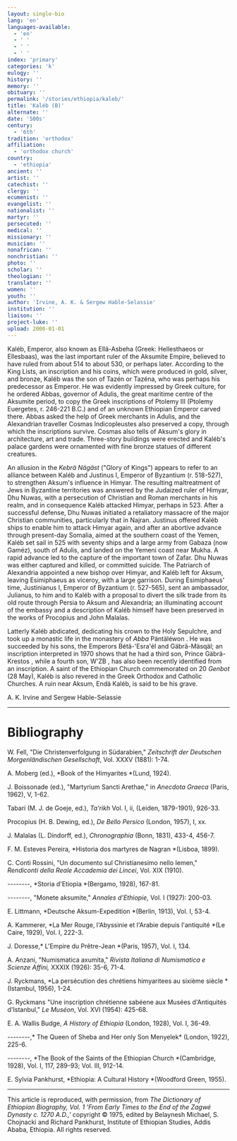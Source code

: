 ```yaml
---
layout: single-bio
lang: 'en'
languages-available:
  - 'en'
  - ' '
  - ' '
  - ' '
index: 'primary'
categories: 'k'
eulogy: ''
history: ''
memory: ''
obituary: ''
permalink: '/stories/ethiopia/kaleb/'
title: 'Kaléb (B)'
alternate: ''
date: '500s'
century:
  - '6th'
tradition: 'orthodox'
affiliation:
  - 'orthodox church'
country:
  - 'ethiopia'
ancient: ''
artist: ''
catechist: ''
clergy: ''
ecumenist: ''
evangelist: ''
nationalist: ''
martyr: ''
persecuted: ''
medical: ''
missionary: ''
musician: ''
nonafrican: ''
nonchristian: ''
photo: ''
scholar: ''
theologian: ''
translator: ''
women: ''
youth: ''
author: 'Irvine, A. K. & Sergew Hable-Selassie'
institution: ''
liaison: ''
project-luke: ''
upload: 2000-01-01
---
```



Kal&eacute;b, Emperor, also known as Ell&auml;-Asbeha (Greek: Hellesthaeos or Ellesbaas), was the last important ruler of the Aksumite Empire, believed to have ruled from about 514 to about 530, or perhaps later. According to the King Lists, an inscription and his coins, which were produced in gold, silver, and bronze, Kaléb was the son of Tazén or Tazéna, who was perhaps his predecessor as Emperor. He was evidently impressed by Greek culture, for he ordered Abbas, governor of Adulis, the great maritime centre of the Aksumite period, to copy the Greek inscriptions of Ptolemy III (Ptolemy Euergetes, r. 246-221 B.C.) and of an unknown Ethiopian Emperor carved there. Abbas asked the help of Greek merchants in Adulis, and the Alexandrian traveller Cosmas Indicopleustes also preserved a copy, through which the inscriptions survive. Cosmas also tells of Aksum's glory in architecture, art and trade. Three-story buildings were erected and Kaléb's palace gardens were ornamented with fine bronze statues of different creatures.

An allusion in the *Kebrä Nägäst* ("Glory of Kings") appears to refer to an alliance between Kaléb and Justinus I, Emperor of Byzantium (r. 518-527), to strengthen Aksum's influence in Himyar. The resulting maltreatment of Jews in Byzantine territories was answered by the Judaized ruler of Himyar, Dhu Nuwas, with a persecution of Christian and Roman merchants in his realm, and in consequence Kaléb attacked Himyar, perhaps in 523. After a successful defense, Dhu Nuwas initiated a retaliatory massacre of the major Christian communities, particularly that in Najran. Justinus offered Kaléb ships to enable him to attack Himyar again, and after an abortive advance through present-day Somalia, aimed at the southern coast of the Yemen, Kaléb set sail in 525 with seventy ships and a large army from Gabaza (now Gaméz), south of Adulis, and landed on the Yemeni coast near Mukha. A rapid advance led to the capture of the important town of Zafar. Dhu Nuwas was either captured and killed, or committed suicide. The Patriarch of Alexandria appointed a new bishop over Himyar, and Kaléb left for Aksum, leaving Esimiphaeus as viceroy, with a large garrison. During Esimiphaeus' time, Justinianus I, Emperor of Byzantium (r. 527-565), sent an ambassador, Julianus, to him and to Kaléb with a proposal to divert the silk trade from its old route through Persia to Aksum and Alexandria; an illuminating account of the embassy and a description of Kaléb himself have been preserved in the works of Procopius and John Malalas.

Latterly Kaléb abdicated, dedicating his crown to the Holy Sepulchre, and took up a monastic life in the monastery of *Abba* Päntäléwon . He was succeeded by his sons, the Emperors Bétä-'Esra'él and Gäbrä-Mäsqäl; an inscription interpreted in 1970 shows that he had a third son, Prince Gäbrä-Krestos , while a fourth son, W'ZB , has also been recently identified from an inscription. A saint of the Ethiopian Church commemorated on 20 *Genbot* (28 May), Kaléb is also revered in the Greek Orthodox and Catholic Churches. A ruin near Aksum, Endä Kaléb, is said to be his grave.

A. K. Irvine and Sergew Hable-Selassie

---

# Bibliography

W. Fell, "Die Christenverfolgung in Südarabien," *Zeitschrift der Deutschen Morgenl&auml;ndischen Gesellschaft*, Vol. XXXV (1881): 1-74.

A. Moberg (ed.), *Book of the Himyarites *(Lund, 1924).

J. Boissonade (ed.), "Martyrium Sancti Arethae," in *Anecdota Graeca* (Paris, 1962), V, 1-62.

Tabari (M. J. de Goeje, ed.), *Ta'rikh* Vol. I, ii, (Leiden, 1879-1901), 926-33.

Procopius (H. B. Dewing, ed.), *De Bello Persico* (London, 1957), I, xx.

J. Malalas (L. Dindorff, ed.), *Chronographia* (Bonn, 1831), 433-4, 456-7.

F. M. Esteves Pereira, *Historia dos martyres de Nagran *(Lisboa, 1899).

C. Conti Rossini, "Un documento sul Christianesimo nello Iemen," *Rendiconti della Reale Accademia dei Lincei*, Vol. XIX (1910).

--------, *Storia d'Etiopia *(Bergamo, 1928), 167-81.

--------, "Monete aksumite," *Annales d'Ethiopie*, Vol. I (1927): 200-03.

E. Littmann, *Deutsche Aksum-Expedition *(Berlin, 1913), Vol. I, 53-4.

A. Kammerer, *La Mer Rouge, l'Abyssinie et l'Arabie depuis l'antiquité *(Le Caire, 1929), Vol. I, 222-3.

J. Doresse,* L'Empire du Prêtre-Jean *(Paris, 1957), Vol. I, 134.

A. Anzani, "Numismatica axumita," *Rivista Italiana di  Numismatica e Scienze Affini,* XXXIX (1926): 35-6, 71-4.

J. Ryckmans, *La persécution des chrétiens himyaritees au sixième siècle *(Istambul, 1956), 1-24.

G. Ryckmans "Une inscription chrétienne sabéene aux Musées d'Antiquités d'Istanbul," *Le Muséon*, Vol. XVI (1954): 425-68.

E. A. Wallis Budge, *A History of Ethiopia* (London, 1928), Vol. I, 36-49.

--------,* The Queen of Sheba and Her only Son Menyelek* (London, 1922), 225-6.

--------, *The Book of the Saints of the  Ethiopian Church *(Cambridge, 1928), Vol. I, 117, 289-93; Vol. III, 912-14.

E. Sylvia Pankhurst, *Ethiopia: A Cultural History *(Woodford Green, 1955).

---

This article is reproduced, with permission, from *The Dictionary of Ethiopian Biography, Vol. 1 'From Early Times to the End of the Zagwé Dynasty c. 1270 A.D.,'* copyright &copy; 1975, edited by Belaynesh Michael, S. Chojnacki and Richard Pankhurst, Institute of Ethiopian Studies, Addis Ababa, Ethiopia.  All rights reserved.